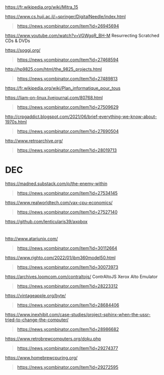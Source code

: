 https://fr.wikipedia.org/wiki/Mitra_15

https://www.cs.huji.ac.il/~springer/DigitalNeedle/index.html
> https://news.ycombinator.com/item?id=26945694

https://www.youtube.com/watch?v=VGWgqR_BH-M Resurrecting Scratched CDs & DVDs

https://soggi.org/
> https://news.ycombinator.com/item?id=27468594

http://hp9825.com/html/the_9825_projects.html
> https://news.ycombinator.com/item?id=27489813

https://fr.wikipedia.org/wiki/Plan_informatique_pour_tous

https://liam-on-linux.livejournal.com/80768.html
> https://news.ycombinator.com/item?id=27509629

http://crpgaddict.blogspot.com/2021/06/brief-everything-we-know-about-1970s.html
> https://news.ycombinator.com/item?id=27690504

http://www.retroarchive.org/
> https://news.ycombinator.com/item?id=28019713

# DEC
https://madned.substack.com/p/the-enemy-within
> https://news.ycombinator.com/item?id=27534145

https://www.realworldtech.com/vax-cpu-economics/
> https://news.ycombinator.com/item?id=27527140

https://github.com/lenticularis39/axpbox

#
http://www.atariunix.com/
> https://news.ycombinator.com/item?id=30112664

https://www.righto.com/2022/01/ibm360model50.html
> https://news.ycombinator.com/item?id=30073973

https://archives.loomcom.com/contraltojs/ ContrAltoJS Xerox Alto Emulator
> https://news.ycombinator.com/item?id=28223312

https://vintageapple.org/byte/
> https://news.ycombinator.com/item?id=28684406

https://www.inexhibit.com/case-studies/project-sphinx-when-the-ussr-tried-to-change-the-computer/
> https://news.ycombinator.com/item?id=28986682

https://www.retrobrewcomputers.org/doku.php
> https://news.ycombinator.com/item?id=29274377

https://www.homebrewcpuring.org/
> https://news.ycombinator.com/item?id=29272595





